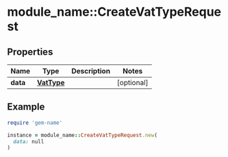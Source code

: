 # module_name::CreateVatTypeRequest

## Properties

| Name | Type | Description | Notes |
| ---- | ---- | ----------- | ----- |
| **data** | [**VatType**](VatType.md) |  | [optional] |

## Example

```ruby
require 'gem-name'

instance = module_name::CreateVatTypeRequest.new(
  data: null
)
```

